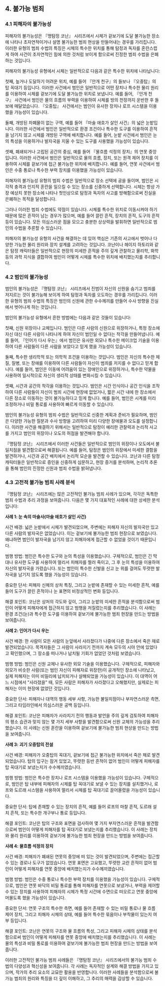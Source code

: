 ## 4. 불가능 범죄

### 4.1 피해자의 불가능성

피해자의 불가능성은 『명탐정 코난』 시리즈에서 시체가 겉보기에 도달 불가능한 장소에 나타나 초자연적이거나 설명 불가능한 범죄 현상을 만들어내는 경우를 가리킵니다. 이러한 유형의 범죄 수법의 특징은 시체의 특수한 위치를 통해 탐정과 독자를 혼란스럽게 하여 사건이 초자연적인 힘에 의한 것처럼 보이게 함으로써 진정한 범죄 수법을 은폐하는 것입니다.

피해자의 불가능성 유형에서 시체는 일반적으로 다음과 같은 특수한 위치에 나타납니다:

첫째, 높거나 도달하기 어려운 위치, 예를 들어 『안개 천구』의 들보나 『오중탑』의 탑 꼭대기 등입니다. 이러한 사건에서 범인은 일반적으로 어떤 장치나 특수한 물리 원리를 이용하여 시체를 겉보기에 도달 불가능한 위치로 보냅니다. 예를 들어, 『안개 천구』 사건에서 범인은 물의 흐름의 부력을 이용하여 시체를 방의 천장까지 운반한 후 들보에 매달았습니다. 『오중탑』 사건에서는 범인이 유사한 장치나 로프 시스템을 이용했을 가능성이 있습니다.

둘째, 개방된 차폐물이 없는 구역, 예를 들어 『마술 애호가 살인 사건』의 넓은 눈밭입니다. 이러한 사건에서 범인은 일반적으로 환경 조건이나 특수한 도구를 이용하여 흔적을 남기지 않고 시체를 개방된 구역에 배치합니다. 예를 들어, 눈밭 사건에서 범인은 눈의 특성을 이용하거나 발자국을 지울 수 있는 도구를 사용했을 가능성이 있습니다.

셋째, 폐쇄되거나 고립된 공간의 중심, 예를 들어 『물흐름 석정의 장치』의 연못 중앙입니다. 이러한 사건에서 범인은 일반적으로 물의 흐름, 장치, 또는 원격 제어 장치를 이용하여 시체를 겉보기에 접근 불가능한 위치에 배치합니다. 예를 들어, 연못 사건에서 범인은 수중 통로나 특수한 부력 장치를 이용했을 가능성이 있습니다.

피해자의 불가능성 유형의 범죄 수법은 일반적으로 장소 선택에 공을 들이며, 범인은 시각적 충격과 인지적 혼란을 일으킬 수 있는 장소를 신중하게 선택합니다. 시체는 항상 가장 예상치 못한 장소에 나타나 첫인상으로 탐정과 독자의 사고를 방해함으로써 진실을 은폐하는 목적을 달성합니다.

그러나 이러한 범죄 수법에도 약점이 있습니다. 시체를 특수한 위치로 이동시켜야 하기 때문에 많은 흔적이 남는 경우가 많으며, 예를 들어 끌린 흔적, 장치의 흔적, 도구의 흔적 등이 있습니다. 모든 의심스러운 점을 모으고 충분한 상상력을 발휘하면 일반적으로 범인의 수법을 추론할 수 있습니다.

피해자의 불가능성 유형의 사건을 해결하는 데 있어 핵심은 기존의 사고에서 벗어나 다양한 가능한 물리 원리와 장치 설계를 고려하는 것입니다. 코난이나 헤이지 하토리와 같은 탐정 캐릭터들은 일반적으로 현장의 미세한 흔적을 주의 깊게 관찰하고 물리학, 화학 등의 과학 지식을 결합하여 범인이 어떻게 시체를 특수한 위치에 배치했는지를 추리합니다.

### 4.2 범인의 불가능성

범인의 불가능성은 『명탐정 코난』 시리즈에서 진범이 자신의 신원을 숨기고 범죄를 저지르는 것이 불가능해 보이게 하여 탐정과 독자를 오도하는 경우를 가리킵니다. 이러한 유형의 범죄 수법의 특징은 범인의 신원에 관한 수수께끼를 만들어 수사 방향을 진실에서 벗어나게 하는 것입니다.

범인의 불가능성 유형에서 흔한 방법에는 다음과 같은 것들이 있습니다:

첫째, 신원 위장이나 교체입니다. 범인은 다른 사람의 신원으로 위장하거나, 특정 장소에 자신 대신 다른 사람이 나타나게 하여 자신이 범인일 수 없다는 착각을 만들어냅니다. 예를 들어, 『인어가 다시 우는』에서 범인은 유사한 외모나 특수한 메이크업 기술을 이용하여 다른 사람들이 다른 사람을 보았다고 믿게 했을 가능성이 있습니다.

둘째, 특수한 생리학적 또는 의학적 조건을 이용하는 것입니다. 범인은 자신의 특수한 체질, 질병, 또는 장애를 이용하여 다른 사람들이 자신이 범죄를 저지를 수 없다고 믿게 합니다. 예를 들어, 범인은 이동에 어려움이 있는 장애인으로 위장하거나, 특수한 약물을 사용하여 일시적으로 자신의 생리적 상태를 변화시킬 수 있습니다.

셋째, 시간과 공간의 착각을 이용하는 것입니다. 범인은 시간 인식이나 공간 인식을 조작하여 다른 사람들이 자신이 범죄 시간에 현장에 없었거나, 짧은 시간 내에 한 장소에서 다른 장소로 이동하는 것이 불가능하다고 믿게 합니다. 예를 들어, 범인은 시계를 미리 조정하거나 비밀 통로를 사용하여 빠르게 이동할 수 있습니다.

범인의 불가능성 유형의 범죄 수법은 일반적으로 신중한 계획과 준비가 필요하며, 범인은 다양한 가능한 질문과 수사 방향을 고려하여 미리 다양한 장애물과 오도를 설정합니다. 이러한 사건을 해결하기 위해서는 일반적으로 탐정이 예리한 관찰력과 논리적 사고를 가지고 범인의 위장이나 오도의 허점을 발견해야 합니다.

『명탐정 코난』 시리즈에서 이러한 사건들은 일반적으로 범인의 위장이나 오도에서 불일치점을 발견함으로써 해결됩니다. 예를 들어, 탐정은 범인의 위장에서 미세한 결함을 발견하거나, 시간과 공간 배치에서 논리적 모순을 발견할 수 있습니다. 코난과 다른 탐정 캐릭터들은 일반적으로 증인을 신중하게 심문하고, 현장 증거를 분석하며, 논리적 추론을 통해 범인의 진정한 신원과 범죄 수법을 밝혀냅니다.

### 4.3 고전적 불가능 범죄 사례 분석

『명탐정 코난』 시리즈에는 많은 고전적인 불가능 범죄 사례가 있으며, 각각은 독특한 범죄 수법과 추리 과정을 보여줍니다. 다음은 몇 가지 대표적인 사례에 대한 상세한 분석입니다:

**사례 1: 눈 속의 마술사(마술 애호가 살인 사건)**

사건 배경: 넓은 눈밭에서 시체가 발견되었으며, 주변에는 피해자 자신의 발자국만 있고 다른 사람의 발자국은 없었습니다. 이는 겉보기에 불가능한 범죄 현장으로 보였습니다. 왜냐하면 범인이 발자국을 남기지 않고 피해자에게 접근할 수 없었을 것이기 때문입니다.

범행 방법: 범인은 특수한 도구와 눈의 특성을 이용했습니다. 구체적으로, 범인은 긴 막대나 유사한 도구를 사용하여 멀리서 피해자를 찔러 죽이고, 그 후 눈의 특성을 이용하여 자신의 발자국을 가렸습니다. 또는 범인이 특수한 신발을 신고 눈 위를 걸어도 뚜렷한 발자국을 남기지 않도록 했을 가능성이 있습니다.

중요한 단서: 피해자 신체의 상처 특징, 그리고 눈밭에 존재할 수 있는 미세한 흔적, 예를 들어 도구가 끌린 흔적이나 눈 표면의 비정상적인 변화 등입니다.

해결 포인트: 코난은 상처의 각도와 깊이, 그리고 눈밭의 미세한 흔적을 분석함으로써 범인이 어떻게 피해자에게 접근하지 않고 범행을 저질렀는지를 추리했습니다. 이 사례는 환경 조건(눈)과 특수한 도구를 이용하여 겉보기에 불가능한 범죄 현장을 만드는 방법을 보여줍니다.

**사례 2: 인어가 다시 우는**

사건 배경: 한 사람이 모든 사람의 눈앞에서 사라졌다가 나중에 다른 장소에서 죽은 채로 발견되었습니다. 목격자들은 그 사람이 사라지기 전까지 계속 모두의 시야 안에 있었다고 확인했으며, 그 장소를 떠나거나 납치될 기회가 없었던 것처럼 보였습니다.

범행 방법: 범인은 신원 교체나 유사한 외모 기술을 이용했습니다. 구체적으로, 피해자와 외모가 비슷한 사람(또는 범인 자신이 피해자로 위장한)이 공개적인 장소에 나타났고, 실제 피해자는 이미 비밀리에 납치되거나 살해되었을 가능성이 있습니다. 이 대역이 어느 시점에서 "사라졌을" 때, 모든 사람은 피해자가 사라졌다고 오해했지만, 실제로는 피해자는 이미 현장에 없었던 것입니다.

중요한 단서: 피해자나 대역의 행동 세부 사항, 가능한 불일치점이나 부자연스러운 측면, 그리고 타임라인에서 의심스러운 공백 등입니다.

해결 포인트: 코난은 피해자가 사라지기 전의 행동과 발언을 주의 깊게 검토하여 피해자의 평소 습관과 맞지 않는 몇 가지 세부 사항을 발견함으로써 신원 교체의 가능성을 추리했습니다. 이 사례는 신원 혼란을 이용하여 겉보기에 불가능한 범죄 현상을 만드는 방법을 보여줍니다.

**사례 3: 괴기 오중탑의 전설**

사건 배경: 피해자가 오중탑의 꼭대기, 겉보기에 접근 불가능한 위치에서 죽은 채로 발견되었습니다. 탑의 입구는 잠겨 있었고, 뚜렷한 등반 흔적이 없어 범인이 어떻게 피해자를 탑 꼭대기로 보냈는지가 수수께끼였습니다.

범행 방법: 범인은 특수한 장치나 로프 시스템을 이용했을 가능성이 있습니다. 구체적으로, 범인은 탑 내부에 피해자의 시체를 탑 꼭대기로 보낼 수 있는 장치를 설치했거나, 로프와 도르래 시스템을 사용하여 멀리서 시체를 탑 꼭대기로 끌어올렸을 가능성이 있습니다.

중요한 단서: 탑에 존재할 수 있는 장치의 흔적, 예를 들어 로프의 마찰 흔적, 도르래 설치 흔적, 또는 특수한 개구부나 통로 등입니다.

해결 포인트: 코난은 탑의 구조와 표면을 검사하여 몇 가지 부자연스러운 흔적을 발견함으로써 범인이 어떻게 피해자를 탑 꼭대기로 보냈는지를 추리했습니다. 이 사례는 장치와 물리 원리를 이용하여 겉보기에 불가능한 범죄 현장을 만드는 방법을 보여줍니다.

**사례 4: 물흐름 석정의 장치**

사건 배경: 피해자가 폐쇄된 연못의 중앙에 떠 있는 것이 발견되었으며, 주변에는 접근할 수 있는 경로나 도구가 없었습니다. 연못 표면은 고요했고, 뚜렷한 교란 흔적이 없어 범인이 어떻게 피해자를 연못 중앙에 배치했는지가 수수께끼였습니다.

범행 방법: 범인은 수중 통로나 특수한 부력 장치를 이용했을 가능성이 있습니다. 구체적으로, 범인은 연못 바닥의 비밀 통로를 통해 피해자를 연못으로 보냈거나, 부력을 제어할 수 있는 장치를 사용하여 피해자의 시체가 특정 시간에 수면으로 떠오르고 연못 중앙에 머물도록 했을 가능성이 있습니다.

중요한 단서: 연못 구조의 특수한 측면, 예를 들어 존재할 수 있는 비밀 통로나 물 흐름 제어 장치, 그리고 피해자 시체의 상태, 예를 들어 특수한 묶음이나 부착물이 있는지 여부 등입니다.

해결 포인트: 코난은 연못의 구조와 물 흐름의 특성, 그리고 피해자 시체의 상태를 분석함으로써 범인이 어떻게 피해자를 연못 중앙에 배치했는지를 추리했습니다. 이 사례는 물의 특성과 비밀 통로를 이용하여 겉보기에 불가능한 범죄 현장을 만드는 방법을 보여줍니다.

이러한 고전적인 불가능 범죄 사례들은 『명탐정 코난』 시리즈에서의 불가능 범죄 수법의 다양성과 혁신성을 보여줍니다. 각 사례는 독자적인 설계와 해결 방법을 가지고 있으며, 작가의 추리 요소의 교묘한 활용을 반영합니다. 이러한 사례들을 분석함으로써 불가능 범죄의 원리와 특징을 더 깊이 이해하고, 그 추리의 매력을 감상할 수 있습니다.
